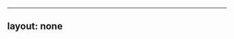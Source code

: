 ---
layout: none
-----

<RedoclyAPIBlock src="/firefly-services/docs/photoshop_mask.json" width="600px" disableSidebar hideTryItPanel />
